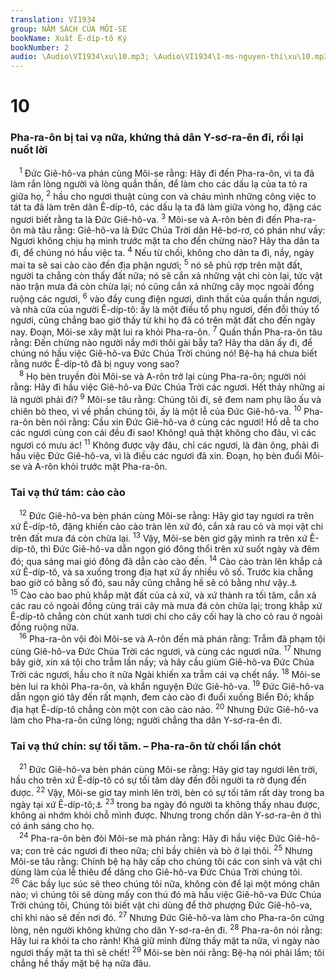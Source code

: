```yaml
---
translation: VI1934
group: NĂM SÁCH CỦA MÔI-SE
bookName: Xuất Ê-díp-tô Ký 
bookNumber: 2
audio: \Audio\VI1934\xu\10.mp3; \Audio\VI1934\1-ms-nguyen-thi\xu\10.mp3
---
```


<div class="title"><h1>10</h1><h3>Pha-ra-ôn bị tai vạ nữa, khứng thả dân Y-sơ-ra-ên đi, rồi lại nuốt lời</h3></div>
<span class="verse xu_10_1"> <sup>1</sup> Đức Giê-hô-va phán cùng Môi-se rằng: Hãy đi đến Pha-ra-ôn, vì ta đã làm rắn lòng người và lòng quần thần, để làm cho các dấu lạ của ta tỏ ra giữa họ, </span>
<span class="verse xu_10_2"><sup>2</sup> hầu cho ngươi thuật cùng con và cháu mình những công việc to tát ta đã làm trên dân Ê-díp-tô, các dấu lạ ta đã làm giữa vòng họ, đặng các ngươi biết rằng ta là Đức Giê-hô-va. </span>
<span class="verse xu_10_3"><sup>3</sup> Môi-se và A-rôn bèn đi đến Pha-ra-ôn mà tâu rằng: Giê-hô-va là Đức Chúa Trời dân Hê-bơ-rơ, có phán như vầy: Ngươi không chịu hạ mình trước mặt ta cho đến chừng nào? Hãy tha dân ta đi, để chúng nó hầu việc ta. </span>
<span class="verse xu_10_4"><sup>4</sup> Nếu từ chối, không cho dân ta đi, nầy, ngày mai ta sẽ sai cào cào đến địa phận ngươi; </span>
<span class="verse xu_10_5"><sup>5</sup> nó sẽ phủ rợp trên mặt đất, người ta chẳng còn thấy đất nữa; nó sẽ cắn xả những vật chi còn lại, tức vật nào trận mưa đá còn chừa lại; nó cũng cắn xả những cây mọc ngoài đồng ruộng các ngươi, </span>
<span class="verse xu_10_6"><sup>6</sup> vào đầy cung điện ngươi, dinh thất của quần thần ngươi, và nhà cửa của người Ê-díp-tô: ấy là một điều tổ phụ ngươi, đến đỗi thủy tổ ngươi, cũng chẳng bao giờ thấy từ khi họ đã có trên mặt đất cho đến ngày nay. Đoạn, Môi-se xây mặt lui ra khỏi Pha-ra-ôn. </span>
<span class="verse xu_10_7"><sup>7</sup> Quần thần Pha-ra-ôn tâu rằng: Đến chừng nào người nầy mới thôi gài bẫy ta? Hãy tha dân ấy đi, để chúng nó hầu việc Giê-hô-va Đức Chúa Trời chúng nó! Bệ-hạ há chưa biết rằng nước Ê-díp-tô đã bị nguy vong sao? <br/></span>
<span class="verse xu_10_8"> <sup>8</sup> Họ bèn truyền đòi Môi-se và A-rôn trở lại cùng Pha-ra-ôn; người nói rằng: Hãy đi hầu việc Giê-hô-va Đức Chúa Trời các ngươi. Hết thảy những ai là người phải đi? </span>
<span class="verse xu_10_9"><sup>9</sup> Môi-se tâu rằng: Chúng tôi đi, sẽ đem nam phụ lão ấu và chiên bò theo, vì về phần chúng tôi, ấy là một lễ của Đức Giê-hô-va. </span>
<span class="verse xu_10_10"><sup>10</sup> Pha-ra-ôn bèn nói rằng: Cầu xin Đức Giê-hô-va ở cùng các ngươi! Hồ dễ ta cho các ngươi cùng con cái đều đi sao! Không! quả thật không cho đâu, vì các ngươi có mưu ác! </span>
<span class="verse xu_10_11"><sup>11</sup> Không được vậy đâu, chỉ các ngươi, là đàn ông, phải đi hầu việc Đức Giê-hô-va, vì là điều các ngươi đã xin. Đoạn, họ bèn đuổi Môi-se và A-rôn khỏi trước mặt Pha-ra-ôn. <br/></span>
<div class="title"><h3>Tai vạ thứ tám: cào cào</h3></div>
<span class="verse xu_10_12"> <sup>12</sup> Đức Giê-hô-va bèn phán cùng Môi-se rằng: Hãy giơ tay ngươi ra trên xứ Ê-díp-tô, đặng khiến cào cào tràn lên xứ đó, cắn xả rau cỏ và mọi vật chi trên đất mưa đá còn chừa lại. </span>
<span class="verse xu_10_13"><sup>13</sup> Vậy, Môi-se bèn giơ gậy mình ra trên xứ Ê-díp-tô, thì Đức Giê-hô-va dẫn ngọn gió đông thổi trên xứ suốt ngày và đêm đó; qua sáng mai gió đông đã dẫn cào cào đến. </span>
<span class="verse xu_10_14"><sup>14</sup> Cào cào tràn lên khắp cả xứ Ê-díp-tô, và sa xuống trong địa hạt xứ ấy nhiều vô số. Trước kia chẳng bao giờ có bằng số đó, sau nầy cũng chẳng hề sẽ có bằng như vậy.<a data-toggle="tooltip" data-placement="bottom" title="Kh 9:2-3">⚓</a></span>
<span class="verse xu_10_15"><sup>15</sup> Cào cào bao phủ khắp mặt đất của cả xứ, và xứ thành ra tối tăm, cắn xả các rau cỏ ngoài đồng cùng trái cây mà mưa đá còn chừa lại; trong khắp xứ Ê-díp-tô chẳng còn chút xanh tươi chi cho cây cối hay là cho cỏ rau ở ngoài đồng ruộng nữa. <br/></span>
<span class="verse xu_10_16"> <sup>16</sup> Pha-ra-ôn vội đòi Môi-se và A-rôn đến mà phán rằng: Trẫm đã phạm tội cùng Giê-hô-va Đức Chúa Trời các ngươi, và cùng các ngươi nữa. </span>
<span class="verse xu_10_17"><sup>17</sup> Nhưng bây giờ, xin xá tội cho trẫm lần nầy; và hãy cầu giùm Giê-hô-va Đức Chúa Trời các ngươi, hầu cho ít nữa Ngài khiến xa trẫm cái vạ chết nầy. </span>
<span class="verse xu_10_18"><sup>18</sup> Môi-se bèn lui ra khỏi Pha-ra-ôn, và khẩn nguyện Đức Giê-hô-va. </span>
<span class="verse xu_10_19"><sup>19</sup> Đức Giê-hô-va dẫn ngọn gió tây đến rất mạnh, đem cào cào đi đuổi xuống Biển Đỏ; khắp địa hạt Ê-díp-tô chẳng còn một con cào cào nào. </span>
<span class="verse xu_10_20"><sup>20</sup> Nhưng Đức Giê-hô-va làm cho Pha-ra-ôn cứng lòng; người chẳng tha dân Y-sơ-ra-ên đi. <br/></span>
<div class="title"><h3>Tai vạ thứ chín: sự tối tăm. – Pha-ra-ôn từ chối lần chót</h3></div>
<span class="verse xu_10_21"> <sup>21</sup> Đức Giê-hô-va bèn phán cùng Môi-se rằng: Hãy giơ tay ngươi lên trời, hầu cho trên xứ Ê-díp-tô có sự tối tăm dày đến đỗi người ta rờ đụng đến được. </span>
<span class="verse xu_10_22"><sup>22</sup> Vậy, Môi-se giơ tay mình lên trời, bèn có sự tối tăm rất dày trong ba ngày tại xứ Ê-díp-tô;<a data-toggle="tooltip" data-placement="bottom" title="Thi 105:28; Kh 16:10">⚓</a></span>
<span class="verse xu_10_23"><sup>23</sup> trong ba ngày đó người ta không thấy nhau được, không ai nhớm khỏi chỗ mình được. Nhưng trong chốn dân Y-sơ-ra-ên ở thì có ánh sáng cho họ. <br/></span>
<span class="verse xu_10_24"> <sup>24</sup> Pha-ra-ôn bèn đòi Môi-se mà phán rằng: Hãy đi hầu việc Đức Giê-hô-va; con trẻ các ngươi đi theo nữa; chỉ bầy chiên và bò ở lại thôi. </span>
<span class="verse xu_10_25"><sup>25</sup> Nhưng Môi-se tâu rằng: Chính bệ hạ hãy cấp cho chúng tôi các con sinh và vật chi dùng làm của lễ thiêu để dâng cho Giê-hô-va Đức Chúa Trời chúng tôi. </span>
<span class="verse xu_10_26"><sup>26</sup> Các bầy lục súc sẽ theo chúng tôi nữa, không còn để lại một móng chân nào; vì chúng tôi sẽ dùng mấy con thú đó mà hầu việc Giê-hô-va Đức Chúa Trời chúng tôi, Chúng tôi biết vật chi dùng để thờ phượng Đức Giê-hô-va, chỉ khi nào sẽ đến nơi đó. </span>
<span class="verse xu_10_27"><sup>27</sup> Nhưng Đức Giê-hô-va làm cho Pha-ra-ôn cứng lòng, nên người không khứng cho dân Y-sơ-ra-ên đi. </span>
<span class="verse xu_10_28"><sup>28</sup> Pha-ra-ôn nói rằng: Hãy lui ra khỏi ta cho rảnh! Khá giữ mình đừng thấy mặt ta nữa, vì ngày nào ngươi thấy mặt ta thì sẽ chết! </span>
<span class="verse xu_10_29"><sup>29</sup> Môi-se bèn nói rằng: Bệ-hạ nói phải lắm; tôi chẳng hề thấy mặt bệ hạ nữa đâu. <br/></span>
